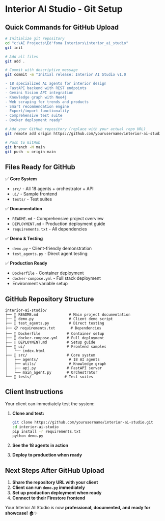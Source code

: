 # Interior AI Studio - Git Setup

## Quick Commands for GitHub Upload

```bash
# Initialize git repository
cd "c:\AI Projects\Ed'foma Interiors\interior_ai_studio"
git init

# Add all files
git add .

# Commit with descriptive message
git commit -m "Initial release: Interior AI Studio v1.0

- 18 specialized AI agents for interior design
- FastAPI backend with REST endpoints  
- Gemini Vision API integration
- Knowledge graph with Neo4j
- Web scraping for trends and products
- Smart recommendation engine
- Export/import functionality
- Comprehensive test suite
- Docker deployment ready"

# Add your GitHub repository (replace with your actual repo URL)
git remote add origin https://github.com/yourusername/interior-ai-studio.git

# Push to GitHub
git branch -M main
git push -u origin main
```

## Files Ready for GitHub

✅ **Core System**
- `src/` - All 18 agents + orchestrator + API
- `ui/` - Sample frontend 
- `tests/` - Test suites

✅ **Documentation**
- `README.md` - Comprehensive project overview
- `DEPLOYMENT.md` - Production deployment guide
- `requirements.txt` - All dependencies

✅ **Demo & Testing**
- `demo.py` - Client-friendly demonstration
- `test_agents.py` - Direct agent testing

✅ **Production Ready**
- `Dockerfile` - Container deployment
- `docker-compose.yml` - Full stack deployment
- Environment variable setup

## GitHub Repository Structure

```
interior-ai-studio/
├── 📄 README.md              # Main project documentation
├── 🚀 demo.py                # Client demo script  
├── 🧪 test_agents.py         # Direct testing
├── 📋 requirements.txt       # Dependencies
├── 🐳 Dockerfile            # Container setup
├── 🔧 docker-compose.yml    # Full deployment
├── 📖 DEPLOYMENT.md         # Setup guide
├── 🎨 ui/                   # Frontend samples
│   └── index.html
├── 🤖 src/                  # Core system
│   ├── agents/              # 18 AI agents
│   ├── utils/               # Knowledge graph
│   ├── api.py              # FastAPI server
│   └── main_agent.py       # Orchestrator
└── 🧪 tests/               # Test suites
```

## Client Instructions

Your client can immediately test the system:

1. **Clone and test:**
   ```bash
   git clone https://github.com/yourusername/interior-ai-studio.git
   cd interior-ai-studio
   pip install -r requirements.txt
   python demo.py
   ```

2. **See the 18 agents in action**
3. **Deploy to production when ready**

## Next Steps After GitHub Upload

1. **Share the repository URL with your client**
2. **Client can run `demo.py` immediately**
3. **Set up production deployment when ready**
4. **Connect to their Firestore frontend**

Your Interior AI Studio is now **professional, documented, and ready for showcase!** 🏠✨